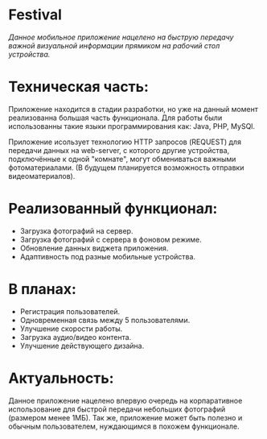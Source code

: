 # Festival

*Данное мобильное приложение нацелено на быструю передачу важной визуальной информации прямиком на рабочий стол устройства.*



# Техническая часть:

Приложение находится в стадии разработки, но уже на данный момент реализованна большая часть функционала.
Для работы были использованны такие языки программирования как: Java, PHP, MySQl.

Приложение исользует технологию HTTP запросов (REQUEST) для передачи данных на web-server, с которого другие устройства, подключённые к одной "комнате", могут обмениваться важными фотоматериалами. (В будущем планируется возможность отправки видеоматериалов).

# Реализованный функционал:
 * Загрузка фотографий на сервер.
 * Загрузка фотографий с сервера в фоновом режиме.
 * Обновление данных виджета приложения.
 * Адаптивность под разные мобильные устройства.

# В планах:
 * Регистрация пользователей.
 * Одновременная связь между 5 пользователями.
 * Улучшение скорости работы.
 * Загрузка аудио/видео контента.
 * Улучшение действующего дизайна.

# Актуальность:
 Данное приложение нацелено впервую очередь на корпаративное использование для быстрой передачи небольших фотографий (размером менее 1МБ).
 Так же, приложение может быть полезно и обычным пользователем, нуждающимся в похожем функционале. 
